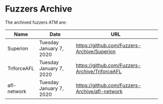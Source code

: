 # Fuzzers Archive

The archived fuzzers ATM are:

Name | Date | URL 
-----|------|----
Superion | Tuesday January 7, 2020 | https://github.com/Fuzzers-Archive/Superion
TriforceAFL | Tuesday January 7, 2020 | https://github.com/Fuzzers-Archive/TriforceAFL
afl-network | Tuesday January 7, 2020 | https://github.com/Fuzzers-Archive/afl-network
